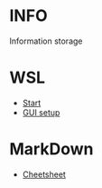 # INFO
Information storage

# WSL
- [Start](https://docs.microsoft.com/ru-ru/windows/wsl/)
- [GUI setup](https://medium.com/@japheth.yates/the-complete-wsl2-gui-setup-2582828f4577)

# MarkDown
- [Cheetsheet](https://github.com/adam-p/markdown-here/wiki/Markdown-Cheatsheet)
